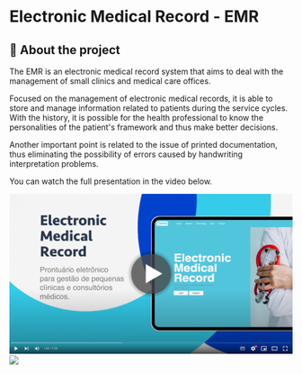 # Electronic Medical Record - EMR

## **🏥 About the project**

The EMR is an electronic medical record system that aims to deal with the management of small clinics and medical care offices.

Focused on the management of electronic medical records, it is able to store and manage information related to patients during the service cycles. With the history, it is possible for the health professional to know the personalities of the patient's framework and thus make better decisions.

Another important point is related to the issue of printed documentation, thus eliminating the possibility of errors caused by handwriting interpretation problems.

You can watch the full presentation in the video below.

[![EMR Video](./readme_assets/video_emr.png)](https://youtu.be/zAlA0TAjGdM)
![](../readme_assets/video_emr.png)
